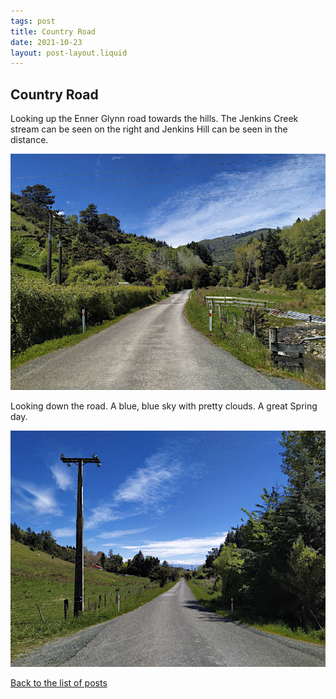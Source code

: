 ```yaml
---
tags: post
title: Country Road
date: 2021-10-23
layout: post-layout.liquid
---
```


## Country Road

Looking up the Enner Glynn road towards the hills. The Jenkins Creek stream can be seen on the right and Jenkins Hill can be seen in the distance.

![Looking up the Enner Glynn road towards the hills](/images/news/country-road/up-the-road.jpg)

Looking down the road. A blue, blue sky with pretty clouds. A great Spring day.

<img src="/images/news/country-road/down-the-road.jpg" alt="Looking down the Enner Glynn road towards the hills" loading="lazy">


[Back to the list of posts](/postlist)

<p>&nbsp;</p>
